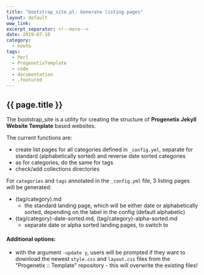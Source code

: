 ```yaml
---
title: "bootstrap_site.pl: Generate listing pages"
layout: default
www_link: 
excerpt_separator: <!--more-->
date: 2019-07-10
category:
  - howto
tags:
  - Perl
  - ProgenetixTemplate
  - code
  - documentation
  - .featured
---
```


## {{ page.title }}

The bootstrap_site is a utility for creating the structure of __Progenetix 
Jekyll Website Template__ based websites.

<!--more-->

The current functions are:

* create list pages for all categories defined in `_config.yml`, separate for
standard (alphabetically sorted) and reverse date sorted categories
* as for categories, do the same for tags
* check/add collections directories

For `categories` and `tags` annotated in the `_config.yml` file, 3 listing pages
will be generated:

* (tag/category).md
    - the standard landing page, which will be either date or alphabetically
    sorted, depending on the label in the config (default alphabetic)
* (tag/category)-date-sorted.md, (tag/category)-alpha-sorted.md
    - separate date or alpha sorted landing pages, to switch to

#### Additional options:

* with the argument `-update y`, users will be prompted if they want to download
the newest `style.css` and `layout.css` files from the "Progenetix :: Template"
repository - this will overwrite the existing files!




